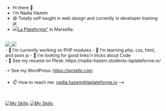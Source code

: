 - Hi there 👋
- I'm Nadia Hazem
- 😄 Totally self-taught in web design and currently in developer training at 
- <a href="https://laplateforme.io/"><img src="https://github.com/nadia-hazem/nadia-hazem/logo_laplateforme.png">La Plateforme"</a> in Marseille.
<br>
<p style="display:inline">
  <a href="[https://skillicons.dev](https://www.linkedin.com/in/pictelle/)">
    <img src="https://skillicons.dev/icons?i=linkedin" />
  </a>
  <a href="[https://skillicons.dev](https://github.com/nadia-hazem/)">
    <img src="https://skillicons.dev/icons?i=github" />
  </a>
</p> 
<br>
- 🔭 I’m currently working on PHP modules
- 🌱 I’m learning php, css, html, and soon js
- 👯 I’m looking for good links'n tricks about Code 
<br>
- 💬 See my resume on Plesk: https://nadia-hazem.students-laplateforme.io/

-⚡ See my WordPress: https://pictelle.com
- 📫 How to reach me: nadia.hazem@laplateforme.io
-->

<br>

  [![My Skills](https://skillicons.dev/icons?i=html,css,bootstrap,jquery,php,mysql,js,py,shell)](https://skillicons.dev)
  [![My Skills](https://skillicons.dev/icons?i=aws,ai,ps,vscode,figma,wordpress)](https://skillicons.dev)
